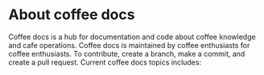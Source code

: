 # About coffee docs 
Coffee docs is a hub for documentation and code about coffee knowledge and cafe operations. Coffee docs is maintained by coffee enthusiasts for coffee enthusiasts. To contribute, create a branch, make a commit, and create a pull request. Current coffee docs topics includes: 
